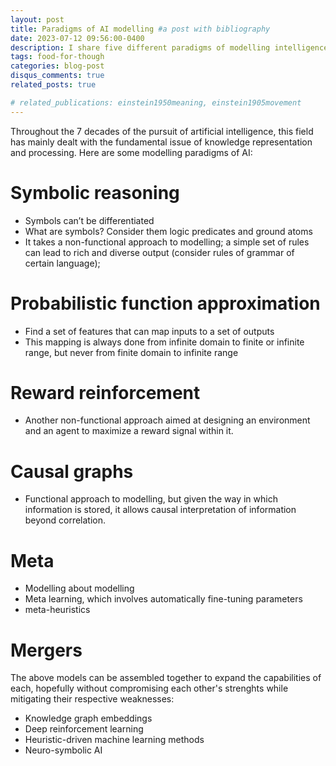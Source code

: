 ```yaml
---
layout: post
title: Paradigms of AI modelling #a post with bibliography
date: 2023-07-12 09:56:00-0400
description: I share five different paradigms of modelling intelligence #an example of a blog post with bibliography
tags: food-for-though
categories: blog-post
disqus_comments: true
related_posts: true

# related_publications: einstein1950meaning, einstein1905movement
---
```



Throughout the 7 decades of the pursuit of artificial intelligence, this field has mainly dealt with the fundamental issue of knowledge representation and processing. Here are some modelling paradigms of AI:


# Symbolic reasoning

- Symbols can’t be differentiated
- What are symbols? Consider them logic predicates and ground atoms
- It takes a non-functional approach to modelling; a simple set of rules can lead to rich and diverse output (consider rules of grammar of certain language); 


# Probabilistic function approximation 

- Find a set of features that can map inputs to a set of outputs
- This mapping is always done from infinite domain to finite or infinite range, but never from finite domain to infinite range

# Reward reinforcement 

- Another non-functional approach aimed at designing an environment and an agent to maximize a reward signal within it. 

# Causal graphs

- Functional approach to modelling, but given the way in which information is stored, it allows causal interpretation of information beyond correlation. 

# Meta

- Modelling about modelling 
- Meta learning, which involves automatically fine-tuning parameters
- meta-heuristics

# Mergers

The above models can be assembled together to expand the capabilities of each, hopefully without compromising each other's strenghts while mitigating their respective weaknesses:

- Knowledge graph embeddings
- Deep reinforcement learning
- Heuristic-driven machine learning methods
- Neuro-symbolic AI
